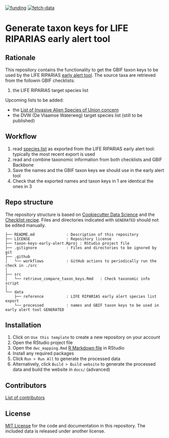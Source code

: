 [![funding](https://img.shields.io/static/v1?label=published+through&message=LIFE+RIPARIAS&labelColor=00a58d&color=ffffff)](https://www.riparias.be/)
[![fetch-data](https://github.com/riparias/taxon-keys-early-alert/actions/workflows/check_taxon_info.yaml/badge.svg)](https://github.com/riparias/taxon-keys-early-alert/actions/workflows/check_taxon_info.yaml)

# Generate taxon keys for LIFE RIPARIAS early alert tool

## Rationale


This repository contains the functionality to get the GBIF taxon keys to be used by the LIFE RIPARIAS [early alert tool](alert-riparias.be). The source taxa are retrieved from the followin GBIF checklists:
1. the LIFE RIPARIAS target species list

Upcoming lists to be added:
- the [List of Invasive Alien Species of Union concern](https://www.gbif.org/dataset/79d65658-526c-4c78-9d24-1870d67f8439)
- the DVW (De Vlaamse Waterweg) target species list (still to be published)

## Workflow

1. read [species list](https://github.com/riparias/taxon-keys-early-alert/tree/main/data/reference) as exported from the LIFE RIPARIAS early alert tool: typically the most recent export is used
2. read and combine taxonomic information from both checklists and GBIF Backbone
3. Save the names and the GBIF taxon keys we should use in the early alert tool
4. Check that the exported names and taxon keys in 1 are identical the ones in 3

## Repo structure

<!-- This section helps users (and probably you!) to find their way around this repository. You can leave it as is, unless you're starting to adapt the structure a lot. -->

The repository structure is based on [Cookiecutter Data Science](http://drivendata.github.io/cookiecutter-data-science/) and the [Checklist recipe](https://github.com/trias-project/checklist-recipe). Files and directories indicated with `GENERATED` should not be edited manually.

```
├── README.md              : Description of this repository
├── LICENSE                : Repository license
├── taxon-keys-early-alert.Rproj : RStudio project file
├── .gitignore             : Files and directories to be ignored by git
├── .github
│   └── workflows          : GitHub actions to periodically run the check in ./src
│
├── src
│   └── retrieve_compare_taxon_keys.Rmd   : Check taxonomic info script
│
└── data
    ├── reference          : LIFE RIPARIAS early alert species list export
    └── processed          : names and GBIF taxon keys to be used in early alert tool GENERATED
```

## Installation

1. Click on `Use this template` to create a new repository on your account
2. Open the RStudio project file
3. Open the `dwc_mapping.Rmd` [R Markdown file](https://rmarkdown.rstudio.com/) in RStudio
4. Install any required packages
5. Click `Run > Run All` to generate the processed data
6. Alternatively, click `Build > Build website` to generate the processed data and build the website in `docs/` (advanced)

## Contributors

<!-- This section lists everyone who contributed to this repository. You can maintain a manual list here or reference the contributors on GitHub. -->

[List of contributors](<!-- Add the URL to the GitHub contributors of your repository here, e.g. https://github.com/trias-project/checklist-recipe/contributors -->)

## License

[MIT License](LICENSE) for the code and documentation in this repository. The included data is released under another license.
